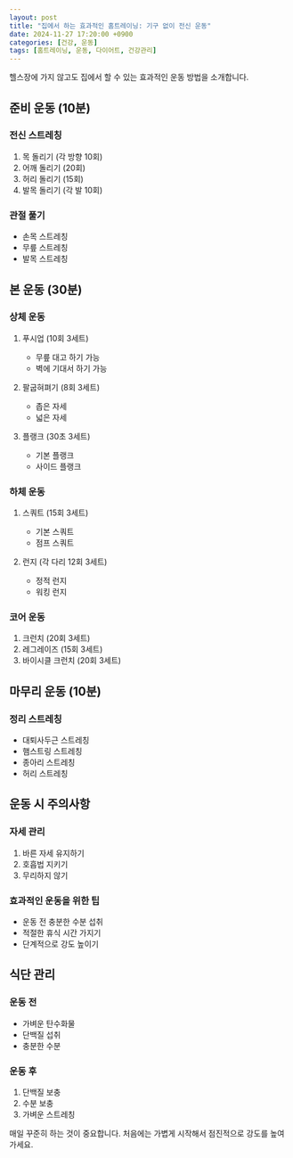 ```yaml
---
layout: post
title: "집에서 하는 효과적인 홈트레이닝: 기구 없이 전신 운동"
date: 2024-11-27 17:20:00 +0900
categories: [건강, 운동]
tags: [홈트레이닝, 운동, 다이어트, 건강관리]
---
```


헬스장에 가지 않고도 집에서 할 수 있는 효과적인 운동 방법을 소개합니다.

## 준비 운동 (10분)

### 전신 스트레칭
1. 목 돌리기 (각 방향 10회)
2. 어깨 돌리기 (20회)
3. 허리 돌리기 (15회)
4. 발목 돌리기 (각 발 10회)

### 관절 풀기
- 손목 스트레칭
- 무릎 스트레칭
- 발목 스트레칭

## 본 운동 (30분)

### 상체 운동
1. 푸시업 (10회 3세트)
   - 무릎 대고 하기 가능
   - 벽에 기대서 하기 가능

2. 팔굽혀펴기 (8회 3세트)
   - 좁은 자세
   - 넓은 자세

3. 플랭크 (30초 3세트)
   - 기본 플랭크
   - 사이드 플랭크

### 하체 운동
1. 스쿼트 (15회 3세트)
   - 기본 스쿼트
   - 점프 스쿼트

2. 런지 (각 다리 12회 3세트)
   - 정적 런지
   - 워킹 런지

### 코어 운동
1. 크런치 (20회 3세트)
2. 레그레이즈 (15회 3세트)
3. 바이시클 크런치 (20회 3세트)

## 마무리 운동 (10분)

### 정리 스트레칭
- 대퇴사두근 스트레칭
- 햄스트링 스트레칭
- 종아리 스트레칭
- 허리 스트레칭

## 운동 시 주의사항

### 자세 관리
1. 바른 자세 유지하기
2. 호흡법 지키기
3. 무리하지 않기

### 효과적인 운동을 위한 팁
- 운동 전 충분한 수분 섭취
- 적절한 휴식 시간 가지기
- 단계적으로 강도 높이기

## 식단 관리

### 운동 전
- 가벼운 탄수화물
- 단백질 섭취
- 충분한 수분

### 운동 후
1. 단백질 보충
2. 수분 보충
3. 가벼운 스트레칭

매일 꾸준히 하는 것이 중요합니다. 처음에는 가볍게 시작해서 점진적으로 강도를 높여가세요.
